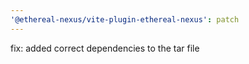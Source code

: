 ```yaml
---
'@ethereal-nexus/vite-plugin-ethereal-nexus': patch
---
```


fix: added correct dependencies to the tar file
